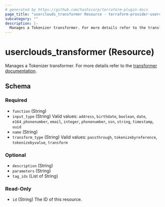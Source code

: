 ```yaml
---
# generated by https://github.com/hashicorp/terraform-plugin-docs
page_title: "userclouds_transformer Resource - terraform-provider-userclouds"
subcategory: ""
description: |-
  Manages a Tokenizer transformer. For more details refer to the transformer documentation https://docs.userclouds.com/docs/token-transformers.
---
```


# userclouds_transformer (Resource)

Manages a Tokenizer transformer. For more details refer to the [transformer documentation](https://docs.userclouds.com/docs/token-transformers).



<!-- schema generated by tfplugindocs -->
## Schema

### Required

- `function` (String)
- `input_type` (String) Valid values: `address`, `birthdate`, `boolean`, `date`, `e164_phonenumber`, `email`, `integer`, `phonenumber`, `ssn`, `string`, `timestamp`, `uuid`
- `name` (String)
- `transform_type` (String) Valid values: `passthrough`, `tokenizebyreference`, `tokenizebyvalue`, `transform`

### Optional

- `description` (String)
- `parameters` (String)
- `tag_ids` (List of String)

### Read-Only

- `id` (String) The ID of this resource.
